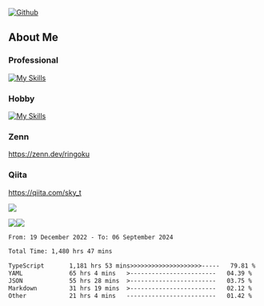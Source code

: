 [![Github](https://img.shields.io/github/followers/skyt-a?label=Follow&style=social)](https://github.com/skyt-a)

## About Me
### Professional
[![My Skills](https://skillicons.dev/icons?i=react,ts,js,nodejs,java,graphql,firebase,githubactions&theme=light)](https://skillicons.dev)
### Hobby
[![My Skills](https://skillicons.dev/icons?i=unity,rust,py&theme=light)](https://skillicons.dev)

### Zenn
https://zenn.dev/ringoku
### Qiita
https://qiita.com/sky_t


![](https://github-profile-summary-cards.vercel.app/api/cards/profile-details?username=skyt-a&theme=default)

![](https://github-profile-summary-cards.vercel.app/api/cards/repos-per-language?username=skyt-a&theme=default)![](https://github-profile-summary-cards.vercel.app/api/cards/stats?username=RinGoku&theme=default)

<!--START_SECTION:waka-->

```txt
From: 19 December 2022 - To: 06 September 2024

Total Time: 1,480 hrs 47 mins

TypeScript       1,181 hrs 53 mins>>>>>>>>>>>>>>>>>>>>-----   79.81 %
YAML             65 hrs 4 mins   >------------------------   04.39 %
JSON             55 hrs 28 mins  >------------------------   03.75 %
Markdown         31 hrs 19 mins  >------------------------   02.12 %
Other            21 hrs 4 mins   -------------------------   01.42 %
```

<!--END_SECTION:waka-->

